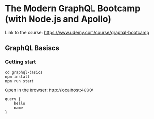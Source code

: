 # The Modern GraphQL Bootcamp (with Node.js and Apollo)

Link to the course: https://www.udemy.com/course/graphql-bootcamp


## GraphQL Basiscs

### Getting start
```
cd graphql-basics 
npm install
npm run start
```

Open in the browser: http://localhost:4000/
```
query {
    hello
    name
}
```